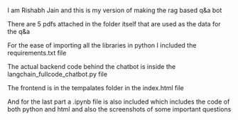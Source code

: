 I am Rishabh Jain and this is my version of making the rag based q&a bot

There are 5 pdfs attached in the folder itself that are used as the data for the q&a

For the ease of importing all the libraries in python I included the requirements.txt file

The actual backend code behind the chatbot is inside the langchain_fullcode_chatbot.py file

The frontend is in the tempalates folder in the index.html file

And for the last part a .ipynb file is also included which includes the code of both python and html and also the screenshots of some important questions 
